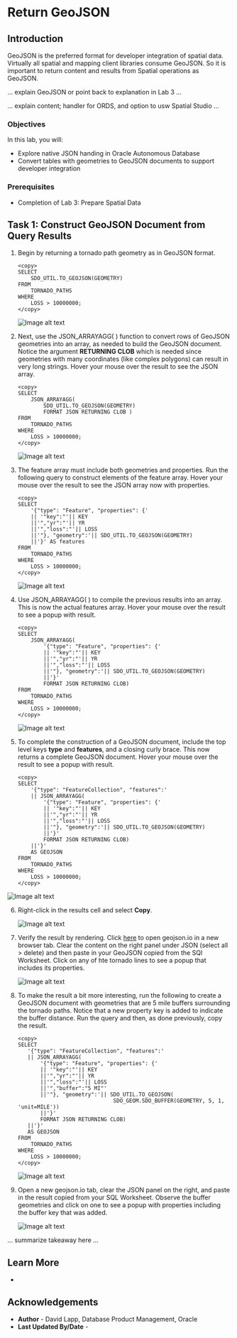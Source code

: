 # Return GeoJSON


## Introduction

GeoJSON is the preferred format for developer integration of spatial data. Virtually all spatial and mapping client libraries consume GeoJSON. So it is important to return content and results from Spatial operations as GeoJSON. 

... explain GeoJSON or point back to explanation in Lab 3 ...

... explain content; handler for ORDS, and option to usw Spatial Studio ...


### Objectives

In this lab, you will:
*  Explore native JSON handing in Oracle Autonomous Database
*  Convert tables with geometries to GeoJSON documents to support developer integration


### Prerequisites

* Completion of Lab 3: Prepare Spatial Data

## Task 1: Construct GeoJSON Document from Query Results

1. Begin by returning a tornado path geometry as in GeoJSON format.

      ```
      <copy> 
      SELECT
          SDO_UTIL.TO_GEOJSON(GEOMETRY)
      FROM
          TORNADO_PATHS
      WHERE
          LOSS > 10000000;
      </copy>
      ```

      ![Image alt text](images/return-geojson-01.png)

2. Next, use the JSON_ARRAYAGG( ) function to convert rows of GeoJSON geometries into an array, as needed to build the GeoJSON document. Notice the argument **RETURNING CLOB** which is needed since geometries with many coordinates (like complex polygons) can result in very long strings. Hover your mouse over the result to see the JSON array.

      ```
      <copy> 
      SELECT
          JSON_ARRAYAGG(
              SDO_UTIL.TO_GEOJSON(GEOMETRY) 
              FORMAT JSON RETURNING CLOB )
      FROM
          TORNADO_PATHS
      WHERE
          LOSS > 10000000;
      </copy>
      ```

      ![Image alt text](images/return-geojson-02.png)

3. The feature array must include both geometries and properties. Run the following query to construct elements of the feature array. Hover your mouse over the result to see the JSON array now with properties.


      ```
      <copy> 
      SELECT
          '{"type": "Feature", "properties": {'
          || '"key":"'|| KEY
          ||'","yr":"'|| YR
          ||'","loss":"'|| LOSS
          ||'"}, "geometry":'|| SDO_UTIL.TO_GEOJSON(GEOMETRY)
          ||'}' AS features
      FROM
          TORNADO_PATHS
      WHERE
          LOSS > 10000000;
      </copy>
      ```

      ![Image alt text](images/return-geojson-03.png)

4.  Use JSON_ARRAYAGG( ) to compile the previous results into an array. This is now the actual features array. Hover your mouse over the result to see a popup with result.

    ```
    <copy> 
    SELECT
        JSON_ARRAYAGG( 
            '{"type": "Feature", "properties": {'
            || '"key":"'|| KEY
            ||'","yr":"'|| YR
            ||'","loss":"'|| LOSS
            ||'"}, "geometry":'|| SDO_UTIL.TO_GEOJSON(GEOMETRY)
            ||'}' 
            FORMAT JSON RETURNING CLOB)   
    FROM
        TORNADO_PATHS
    WHERE
        LOSS > 10000000;
    </copy>
    ```

    ![Image alt text](images/return-geojson-04.png)


5.  To complete the construction of a GeoJSON document, include the top level keys **type** and **features**, and a closing curly brace. This now returns a complete GeoJSON document. Hover your mouse over the result to see a popup with result.

    ```
    <copy> 
    SELECT
        '{"type": "FeatureCollection", "features":'
        || JSON_ARRAYAGG( 
            '{"type": "Feature", "properties": {'
            || '"key":"'|| KEY
            ||'","yr":"'|| YR
            ||'","loss":"'|| LOSS
            ||'"}, "geometry":'|| SDO_UTIL.TO_GEOJSON(GEOMETRY)
            ||'}' 
            FORMAT JSON RETURNING CLOB) 
        ||'}'
        AS GEOJSON
    FROM
        TORNADO_PATHS
    WHERE
        LOSS > 10000000;
    </copy>
    ```

  ![Image alt text](images/return-geojson-05.png)

 6. Right-click in the results cell and select **Copy**.

      ![Image alt text](images/return-geojson-06.png)

 7. Verify the result by rendering. Click [here](http://geojson.io) to open geojson.io in a new browser tab. Clear the content on the right panel under JSON (select all > delete) and then paste in your GeoJSON copied from the SQl Worksheet. Click on any of hte tornado lines to see a popup that includes its properties.

       ![Image alt text](images/return-geojson-07.png)

 8. To make the result a bit more interesting, run the following to create a GeoJSON document with geometries that are 5 mile buffers surrounding the tornado paths.  Notice that a new property key is added to indicate the buffer distance. Run the query and then, as done previously, copy the result.

       ```
       <copy> 
       SELECT
          '{"type": "FeatureCollection", "features":'
          || JSON_ARRAYAGG( 
              '{"type": "Feature", "properties": {'
              || '"key":"'|| KEY
              ||'","yr":"'|| YR
              ||'","loss":"'|| LOSS
              ||'","buffer":"5 MI"'
              ||'"}, "geometry":'|| SDO_UTIL.TO_GEOJSON(
                                     SDO_GEOM.SDO_BUFFER(GEOMETRY, 5, 1, 'unit=MILE'))
              ||'}' 
              FORMAT JSON RETURNING CLOB)   
          ||'}'
          AS GEOJSON
       FROM
           TORNADO_PATHS
       WHERE
           LOSS > 10000000;
       </copy>
       ```

       ![Image alt text](images/return-geojson-08.png)

9. Open a new geojson.io tab, clear the JSON panel on the right, and paste in the result copied from your SQL Worksheet. Observe the buffer geometries and click on one to see a popup with properties including the buffer key that was added.

      ![Image alt text](images/return-geojson-09.png)


...  summarize takeaway here ...



## Learn More

* 


## Acknowledgements

* **Author** - David Lapp, Database Product Management, Oracle
* **Last Updated By/Date** - 